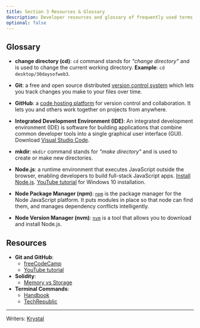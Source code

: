 ```yaml
---
title: Section 3 Resources & Glossary
description: Developer resources and glossary of frequently used terms from section 3.
optional: false
---
```


## Glossary

- **change directory (cd)**: `cd` command stands for _"change directory"_ and is used to change the current working directory. **Example**: `cd desktop/30daysofweb3`.

- **Git**: a free and open source distributed [version control system](https://www.atlassian.com/git/tutorials/what-is-git) which lets you track changes you make to your files over time. 

- **GitHub**: a [code hosting platform](https://www.w3schools.com/whatis/whatis_github.asp) for version control and collaboration. It lets you and others work together on projects from anywhere.

- **Integrated Development Environment (IDE)**: An integrated development environment (IDE) is software for building applications that combine common developer tools into a single graphical user interface (GUI). Download [Visual Studio Code](https://code.visualstudio.com/download).

- **mkdir**: `mkdir` command stands for _"make directory"_ and is used to create or make new directories. 

- **Node.js**: a runtime environment that executes JavaScript outside the browser, enabling developers to build full-stack JavaScript apps. [Install Node.js](https://nodejs.org/en/download/). [YouTube tutorial](https://youtu.be/AuCuHvgOeBY) for Windows 10 installation.

- **Node Package Manager (npm)**: [`npm`](https://nodesource.com/blog/an-absolute-beginners-guide-to-using-npm/) is the package manager for the Node JavaScript platform. It puts modules in place so that node can find them, and manages dependency conflicts intelligently. 

- **Node Version Manager (nvm)**: [`nvm`](https://github.com/nvm-sh/nvm#installing-and-updating) is a tool that allows you to download and install Node.js.

## Resources

- **Git and GitHub**: 
    - [freeCodeCamp](https://www.freecodecamp.org/news/git-and-github-for-beginners/)
    - [YouTube tutorial](https://www.youtube.com/watch?v=8Dd7KRpKeaE)
- **Solidity**:
    - [Memory vs Storage](https://www.w3schools.io/blockchain/solidity-memory-vs-storage/)
- **Terminal Commands**:
    - [Handbook](https://www.freecodecamp.org/news/command-line-for-beginners/)      
    - [TechRepublic](https://www.techrepublic.com/article/16-terminal-commands-every-user-should-know/) 

---

Writers: [Krystal](https://twitter.com/theekrystallee)